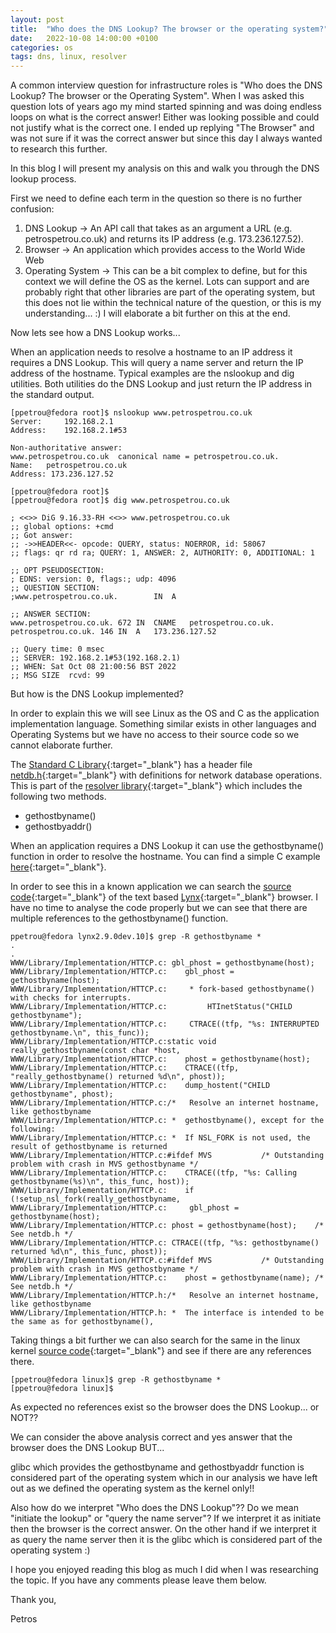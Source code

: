 ```yaml
---
layout: post
title:  "Who does the DNS Lookup? The browser or the operating system?"
date:   2022-10-08 14:00:00 +0100
categories: os
tags: dns, linux, resolver
---
```


A common interview question for infrastructure roles is "Who does the DNS Lookup? The browser or the Operating System". When I was asked this question
lots of years ago my mind started spinning and was doing endless loops on what is the correct answer! Either was looking possible and could not justify
what is the correct one. I ended up replying "The Browser" and was not sure if it was the correct answer but since this day I always wanted to research this further.

In this blog I will present my analysis on this and walk you through the DNS lookup process.

First we need to define each term in the question so there is no further confusion:

1. DNS Lookup -> An API call that takes as an argument a URL (e.g. petrospetrou.co.uk) and returns its IP address (e.g. 173.236.127.52).
2. Browser -> An application which provides access to the World Wide Web
3. Operating System -> This can be a bit complex to define, but for this context we will define the OS as the kernel. Lots can
support and are probably right that other libraries are part of the operating system, but this does not lie within the technical
nature of the question, or this is my understanding... :) I will elaborate a bit further on this at the end.

Now lets see how a DNS Lookup works...

When an application needs to resolve a hostname to an IP address it requires a DNS Lookup. This will query a name server and return the IP address
of the hostname. Typical examples are the nslookup and dig utilities. Both utilities do the DNS Lookup and just return the IP address in the standard output.

```
[ppetrou@fedora root]$ nslookup www.petrospetrou.co.uk
Server:		192.168.2.1
Address:	192.168.2.1#53

Non-authoritative answer:
www.petrospetrou.co.uk	canonical name = petrospetrou.co.uk.
Name:	petrospetrou.co.uk
Address: 173.236.127.52

[ppetrou@fedora root]$
[ppetrou@fedora root]$ dig www.petrospetrou.co.uk

; <<>> DiG 9.16.33-RH <<>> www.petrospetrou.co.uk
;; global options: +cmd
;; Got answer:
;; ->>HEADER<<- opcode: QUERY, status: NOERROR, id: 58067
;; flags: qr rd ra; QUERY: 1, ANSWER: 2, AUTHORITY: 0, ADDITIONAL: 1

;; OPT PSEUDOSECTION:
; EDNS: version: 0, flags:; udp: 4096
;; QUESTION SECTION:
;www.petrospetrou.co.uk.		IN	A

;; ANSWER SECTION:
www.petrospetrou.co.uk.	672	IN	CNAME	petrospetrou.co.uk.
petrospetrou.co.uk.	146	IN	A	173.236.127.52

;; Query time: 0 msec
;; SERVER: 192.168.2.1#53(192.168.2.1)
;; WHEN: Sat Oct 08 21:00:56 BST 2022
;; MSG SIZE  rcvd: 99
```

But how is the DNS Lookup implemented?

In order to explain this we will see Linux as the OS and C as the application implementation language. Something similar exists in other languages and Operating Systems but we have no access to their source code so we cannot elaborate further.

The [Standard C Library](https://www.gnu.org/software/libc/libc.html){:target="_blank"} has a header file [netdb.h](https://github.com/bminor/glibc/blob/master/resolv/netdb.h){:target="_blank"} with definitions for network database operations. This is part of the [resolver library](https://tldp.org/LDP/nag2/x-087-2-resolv.library.html){:target="_blank"} which includes the following two methods.

* gethostbyname()
* gethostbyaddr()

When an application requires a DNS Lookup it can use the gethostbyname() function in order to resolve the hostname. You can find a simple C example [here](https://paulschreiber.com/blog/2005/10/28/simple-gethostbyname-example/){:target="_blank"}.

In order to see this in a known application we can search the [source code](http://invisible-island.net/datafiles/release/lynx-cur.zip){:target="_blank"} of the text based [Lynx](https://lynx.invisible-island.net/lynx.html){:target="_blank"} browser. I have no time to analyse the code properly but we can see that there are multiple
references to the gethostbyname() function.

```
ppetrou@fedora lynx2.9.0dev.10]$ grep -R gethostbyname *
.
.
WWW/Library/Implementation/HTTCP.c:	gbl_phost = gethostbyname(host);
WWW/Library/Implementation/HTTCP.c:    gbl_phost = gethostbyname(host);
WWW/Library/Implementation/HTTCP.c:     * fork-based gethostbyname() with checks for interrupts.
WWW/Library/Implementation/HTTCP.c:			HTInetStatus("CHILD gethostbyname");
WWW/Library/Implementation/HTTCP.c:	    CTRACE((tfp, "%s: INTERRUPTED gethostbyname.\n", this_func));
WWW/Library/Implementation/HTTCP.c:static void really_gethostbyname(const char *host,
WWW/Library/Implementation/HTTCP.c:    phost = gethostbyname(host);
WWW/Library/Implementation/HTTCP.c:    CTRACE((tfp, "really_gethostbyname() returned %d\n", phost));
WWW/Library/Implementation/HTTCP.c:    dump_hostent("CHILD gethostbyname", phost);
WWW/Library/Implementation/HTTCP.c:/*	Resolve an internet hostname, like gethostbyname
WWW/Library/Implementation/HTTCP.c: *  gethostbyname(), except for the following:
WWW/Library/Implementation/HTTCP.c: *  If NSL_FORK is not used, the result of gethostbyname is returned
WWW/Library/Implementation/HTTCP.c:#ifdef MVS			/* Outstanding problem with crash in MVS gethostbyname */
WWW/Library/Implementation/HTTCP.c:    CTRACE((tfp, "%s: Calling gethostbyname(%s)\n", this_func, host));
WWW/Library/Implementation/HTTCP.c:    if (!setup_nsl_fork(really_gethostbyname,
WWW/Library/Implementation/HTTCP.c:		gbl_phost = gethostbyname(host);
WWW/Library/Implementation/HTTCP.c:	phost = gethostbyname(host);	/* See netdb.h */
WWW/Library/Implementation/HTTCP.c:	CTRACE((tfp, "%s: gethostbyname() returned %d\n", this_func, phost));
WWW/Library/Implementation/HTTCP.c:#ifdef MVS			/* Outstanding problem with crash in MVS gethostbyname */
WWW/Library/Implementation/HTTCP.c:    phost = gethostbyname(name);	/* See netdb.h */
WWW/Library/Implementation/HTTCP.h:/*	Resolve an internet hostname, like gethostbyname
WWW/Library/Implementation/HTTCP.h: *  The interface is intended to be the same as for gethostbyname(),
```

Taking things a bit further we can also search for the same in the linux kernel [source code](https://github.com/torvalds/linux){:target="_blank"} and see if there are any references there.

```
[ppetrou@fedora linux]$ grep -R gethostbyname *
[ppetrou@fedora linux]$
```

As expected no references exist so the browser does the DNS Lookup... or NOT??

We can consider the above analysis correct and yes answer that the browser does the DNS Lookup BUT...

glibc which provides the gethostbyname and gethostbyaddr function is considered part of the operating system which in our analysis
we have left out as we defined the operating system as the kernel only!!

Also how do we interpret "Who does the DNS Lookup"?? Do we mean "initiate the lookup" or "query the name server"?
If we interpret it as initiate then the browser is the correct answer. On the other hand if we interpret it as query the name server
then it is the glibc which is considered part of the operating system :)

I hope you enjoyed reading this blog as much I did when I was researching the topic. If you have any comments please leave them below.

Thank you,

Petros


<div id="commentics"></div>
